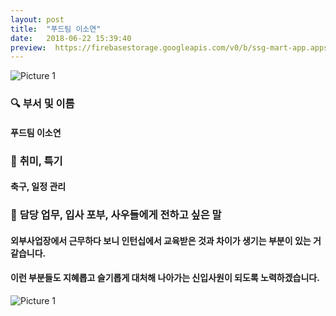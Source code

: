 ```yaml
---
layout: post
title:  "푸드팀 이소연"
date:   2018-06-22 15:39:40
preview:  https://firebasestorage.googleapis.com/v0/b/ssg-mart-app.appspot.com/o/%EB%8F%99%EA%B8%B0%EC%82%AC%EC%A7%84%2F191922.jpg?alt=media&token=62eede35-aa55-41e3-8977-b32985171197
---
```


![Picture 1](https://firebasestorage.googleapis.com/v0/b/ssg-mart-app.appspot.com/o/%EC%85%80%EC%B9%B4%2F%EC%86%8C%EC%97%B01.jpg?alt=media&token=2036b5fc-7819-4116-b3f7-83aa9533cca9)


### 🔍 **부서 및 이름**
    
#### 푸드팀 이소연

### 🔔 **취미, 특기**

#### 축구, 일정 관리

### 🔔 **담당 업무, 입사 포부, 사우들에게 전하고 싶은 말**
 
#### 외부사업장에서 근무하다 보니 인턴십에서 교육받은 것과 차이가 생기는 부분이 있는 거 같습니다.
  
#### 이런 부분들도 지혜롭고 슬기롭게 대처해 나아가는 신입사원이 되도록 노력하겠습니다.

![Picture 1](https://firebasestorage.googleapis.com/v0/b/ssg-mart-app.appspot.com/o/%EC%85%80%EC%B9%B4%2F%EC%86%8C%EC%97%B02.jpg?alt=media&token=a0786983-af6e-415c-b675-65d9a33c9248)